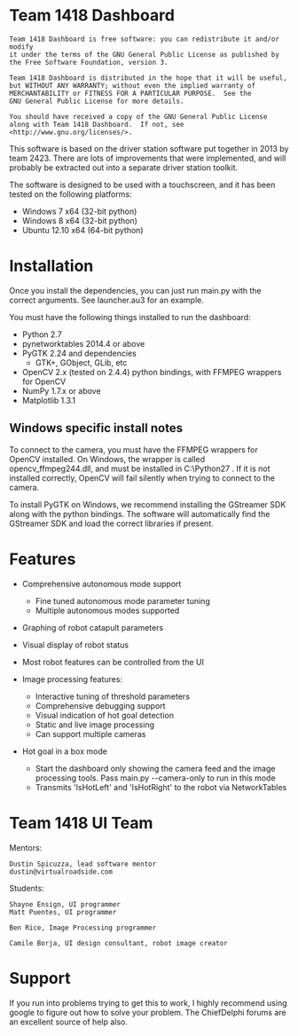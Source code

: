 
Team 1418 Dashboard
===================

    Team 1418 Dashboard is free software: you can redistribute it and/or modify
    it under the terms of the GNU General Public License as published by
    the Free Software Foundation, version 3.

    Team 1418 Dashboard is distributed in the hope that it will be useful,
    but WITHOUT ANY WARRANTY; without even the implied warranty of
    MERCHANTABILITY or FITNESS FOR A PARTICULAR PURPOSE.  See the
    GNU General Public License for more details.

    You should have received a copy of the GNU General Public License
    along with Team 1418 Dashboard.  If not, see <http://www.gnu.org/licenses/>.


This software is based on the driver station software put together in 2013
by team 2423. There are lots of improvements that were implemented, and will
probably be extracted out into a separate driver station toolkit. 

The software is designed to be used with a touchscreen, and it has been tested
on the following platforms:

- Windows 7 x64 (32-bit python)
- Windows 8 x64 (32-bit python)
- Ubuntu 12.10 x64 (64-bit python)

Installation
============

Once you install the dependencies, you can just run main.py with the correct
arguments. See launcher.au3 for an example.

You must have the following things installed to run the dashboard:

- Python 2.7
- pynetworktables 2014.4 or above
- PyGTK 2.24 and dependencies
	- GTK+, GObject, GLib, etc
- OpenCV 2.x (tested on 2.4.4) python bindings, with FFMPEG wrappers for OpenCV
- NumPy 1.7.x or above
- Matplotlib 1.3.1

Windows specific install notes
------------------------------

To connect to the camera, you must have the FFMPEG wrappers for OpenCV
installed. On Windows, the wrapper is called opencv_ffmpeg244.dll, and
must be installed in C:\Python27 . If it is not installed correctly,
OpenCV will fail silently when trying to connect to the camera.

To install PyGTK on Windows, we recommend installing the GStreamer SDK along
with the python bindings. The software will automatically find the GStreamer
SDK and load the correct libraries if present.


Features
========

- Comprehensive autonomous mode support
	- Fine tuned autonomous mode parameter tuning
	- Multiple autonomous modes supported
- Graphing of robot catapult parameters
- Visual display of robot status
- Most robot features can be controlled from the UI

- Image processing features:
	- Interactive tuning of threshold parameters
	- Comprehensive debugging support
	- Visual indication of hot goal detection
	- Static and live image processing
	- Can support multiple cameras

- Hot goal in a box mode
	- Start the dashboard only showing the camera feed and the
	  image processing tools. Pass main.py --camera-only to run
	  in this mode
	- Transmits 'IsHotLeft' and 'IsHotRight' to the robot via NetworkTables

Team 1418 UI Team
=================

Mentors:

	Dustin Spicuzza, lead software mentor
	dustin@virtualroadside.com

Students:

	Shayne Ensign, UI programmer
	Matt Puentes, UI programmer
	
	Ben Rice, Image Processing programmer

	Camile Borja, UI design consultant, robot image creator
	
Support
=======

If you run into problems trying to get this to work, I highly recommend using
google to figure out how to solve your problem. The ChiefDelphi forums are an
excellent source of help also. 


	